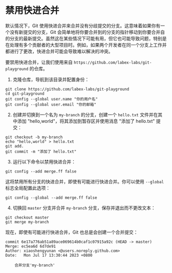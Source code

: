 # 禁用快进合并

默认情况下，Git 使用快进合并来合并没有分歧提交的分支。这意味着如果你有一个没有新提交的分支，Git 会简单地将你要合并到的分支的指针移动到你要合并自的分支的最新提交。虽然这在某些情况下可能有用，但它也可能导致问题，特别是在处理有多个贡献者的大型项目时。例如，如果两个开发者在同一个分支上工作并都进行了更改，快进合并可能会导致难以解决的冲突。

要禁用快进合并，让我们使用来自 `https://github.com/labex-labs/git-playground` 的仓库。

1. 克隆仓库，导航到该目录并配置身份：

```shell
git clone https://github.com/labex-labs/git-playground
cd git-playground
git config --global user.name "你的用户名"
git config --global user.email "你的邮箱"
```

2. 创建并切换到一个名为 `my-branch` 的分支，创建一个 `hello.txt` 文件并在其中添加 "hello,world"，将其添加到暂存区并使用消息 "添加了 hello.txt" 提交：

```shell
git checkout -b my-branch
echo "hello,world" > hello.txt
git add.
git commit -m "添加了 hello.txt"
```

3. 运行以下命令以禁用快进合并：

```shell
git config --add merge.ff false
```

这将禁用所有分支的快进合并，即使有可能进行快进合并。你可以使用 `--global` 标志全局配置此选项：

```shell
git config --global --add merge.ff false
```

4. 切换回 `master` 分支并合并 `my-branch` 分支，保存并退出而不更改文本：

```shell
git checkout master
git merge my-branch
```

现在，即使有可能进行快进合并，Git 也总是会创建一个合并提交：

```shell
commit 6e17a776ab51a89ace069614b0caf1c07915a92c (HEAD -> master)
Merge: ec5ea6d 6d7de91
Author: xiaoshengyunan <@users.noreply.github.com>
Date:   Mon Jul 17 13:30:44 2023 +0800

    合并分支'my-branch'
```
